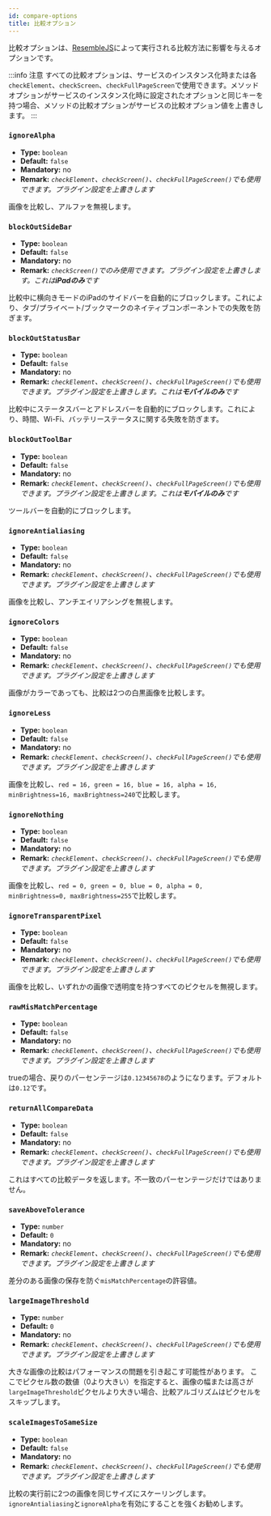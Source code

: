 ```yaml
---
id: compare-options
title: 比較オプション
---
```


比較オプションは、[ResembleJS](https://github.com/Huddle/Resemble.js)によって実行される比較方法に影響を与えるオプションです。

:::info 注意
すべての比較オプションは、サービスのインスタンス化時または各`checkElement`、`checkScreen`、`checkFullPageScreen`で使用できます。メソッドオプションがサービスのインスタンス化時に設定されたオプションと同じキーを持つ場合、メソッドの比較オプションがサービスの比較オプション値を上書きします。
:::

### `ignoreAlpha`

-   **Type:** `boolean`
-   **Default:** `false`
-   **Mandatory:** no
-   **Remark:** _`checkElement`、`checkScreen()`、`checkFullPageScreen()`でも使用できます。プラグイン設定を上書きします_

画像を比較し、アルファを無視します。

### `blockOutSideBar`

-   **Type:** `boolean`
-   **Default:** `false`
-   **Mandatory:** no
-   **Remark:** _`checkScreen()`でのみ使用できます。プラグイン設定を上書きします。これは**iPadのみ**です_

比較中に横向きモードのiPadのサイドバーを自動的にブロックします。これにより、タブ/プライベート/ブックマークのネイティブコンポーネントでの失敗を防ぎます。

### `blockOutStatusBar`

-   **Type:** `boolean`
-   **Default:** `false`
-   **Mandatory:** no
-   **Remark:** _`checkElement`、`checkScreen()`、`checkFullPageScreen()`でも使用できます。プラグイン設定を上書きします。これは**モバイルのみ**です_

比較中にステータスバーとアドレスバーを自動的にブロックします。これにより、時間、Wi-Fi、バッテリーステータスに関する失敗を防ぎます。

### `blockOutToolBar`

-   **Type:** `boolean`
-   **Default:** `false`
-   **Mandatory:** no
-   **Remark:** _`checkElement`、`checkScreen()`、`checkFullPageScreen()`でも使用できます。プラグイン設定を上書きします。これは**モバイルのみ**です_

ツールバーを自動的にブロックします。

### `ignoreAntialiasing`

-   **Type:** `boolean`
-   **Default:** `false`
-   **Mandatory:** no
-   **Remark:** _`checkElement`、`checkScreen()`、`checkFullPageScreen()`でも使用できます。プラグイン設定を上書きします_

画像を比較し、アンチエイリアシングを無視します。

### `ignoreColors`

-   **Type:** `boolean`
-   **Default:** `false`
-   **Mandatory:** no
-   **Remark:** _`checkElement`、`checkScreen()`、`checkFullPageScreen()`でも使用できます。プラグイン設定を上書きします_

画像がカラーであっても、比較は2つの白黒画像を比較します。

### `ignoreLess`

-   **Type:** `boolean`
-   **Default:** `false`
-   **Mandatory:** no
-   **Remark:** _`checkElement`、`checkScreen()`、`checkFullPageScreen()`でも使用できます。プラグイン設定を上書きします_

画像を比較し、`red = 16, green = 16, blue = 16, alpha = 16, minBrightness=16, maxBrightness=240`で比較します。

### `ignoreNothing`

-   **Type:** `boolean`
-   **Default:** `false`
-   **Mandatory:** no
-   **Remark:** _`checkElement`、`checkScreen()`、`checkFullPageScreen()`でも使用できます。プラグイン設定を上書きします_

画像を比較し、`red = 0, green = 0, blue = 0, alpha = 0, minBrightness=0, maxBrightness=255`で比較します。

### `ignoreTransparentPixel`

-   **Type:** `boolean`
-   **Default:** `false`
-   **Mandatory:** no
-   **Remark:** _`checkElement`、`checkScreen()`、`checkFullPageScreen()`でも使用できます。プラグイン設定を上書きします_

画像を比較し、いずれかの画像で透明度を持つすべてのピクセルを無視します。

### `rawMisMatchPercentage`

-   **Type:** `boolean`
-   **Default:** `false`
-   **Mandatory:** no
-   **Remark:** _`checkElement`、`checkScreen()`、`checkFullPageScreen()`でも使用できます。プラグイン設定を上書きします_

trueの場合、戻りのパーセンテージは`0.12345678`のようになります。デフォルトは`0.12`です。

### `returnAllCompareData`

-   **Type:** `boolean`
-   **Default:** `false`
-   **Mandatory:** no
-   **Remark:** _`checkElement`、`checkScreen()`、`checkFullPageScreen()`でも使用できます。プラグイン設定を上書きします_

これはすべての比較データを返します。不一致のパーセンテージだけではありません。

### `saveAboveTolerance`

-   **Type:** `number`
-   **Default:** `0`
-   **Mandatory:** no
-   **Remark:** _`checkElement`、`checkScreen()`、`checkFullPageScreen()`でも使用できます。プラグイン設定を上書きします_

差分のある画像の保存を防ぐ`misMatchPercentage`の許容値。

### `largeImageThreshold`

-   **Type:** `number`
-   **Default:** `0`
-   **Mandatory:** no
-   **Remark:** _`checkElement`、`checkScreen()`、`checkFullPageScreen()`でも使用できます。プラグイン設定を上書きします_

大きな画像の比較はパフォーマンスの問題を引き起こす可能性があります。
ここでピクセル数の数値（0より大きい）を指定すると、画像の幅または高さが`largeImageThreshold`ピクセルより大きい場合、比較アルゴリズムはピクセルをスキップします。

### `scaleImagesToSameSize`

-   **Type:** `boolean`
-   **Default:** `false`
-   **Mandatory:** no
-   **Remark:** _`checkElement`、`checkScreen()`、`checkFullPageScreen()`でも使用できます。プラグイン設定を上書きします_

比較の実行前に2つの画像を同じサイズにスケーリングします。`ignoreAntialiasing`と`ignoreAlpha`を有効にすることを強くお勧めします。